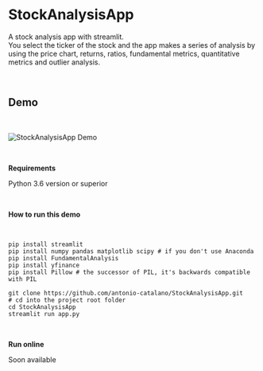 StockAnalysisApp
================

A stock analysis app with streamlit.  
You select the ticker of the stock and the app makes a series of analysis by
using the price chart, returns, ratios, fundamental metrics, quantitative
metrics and outlier analysis.

 

Demo
----

 

![StockAnalysisApp Demo](demo/sample.gif)

 

**Requirements**

Python 3.6 version or superior

 

**How to run this demo**

 

~~~~~~~~~~~~~~~~~~~~~~~~~~~~~~~~~~~~~~~~~~~~~~~~~~~~~~~~~~~~~~~~~~~~~~~~~~~~~~~~
pip install streamlit 
pip install numpy pandas matplotlib scipy # if you don't use Anaconda
pip install FundamentalAnalysis
pip install yfinance
pip install Pillow # the successor of PIL, it's backwards compatible with PIL

git clone https://github.com/antonio-catalano/StockAnalysisApp.git
# cd into the project root folder
cd StockAnalysisApp
streamlit run app.py
~~~~~~~~~~~~~~~~~~~~~~~~~~~~~~~~~~~~~~~~~~~~~~~~~~~~~~~~~~~~~~~~~~~~~~~~~~~~~~~~

 

**Run online**

Soon available
